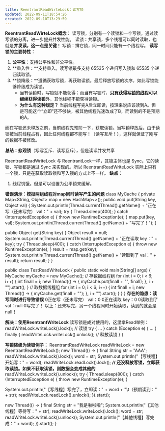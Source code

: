```yaml
---
title: ReentrantReadWirteLock：读写锁
updated: 2022-09-11T18:54:26
created: 2022-09-10T13:29:59
---
```


**ReentrantReadWirteLock概念：**
读写锁，分别有一个读锁和一个写锁。通过读写锁的分离，进一步提升并发性能。
读锁：共享锁，多个线程可以同时读取，也就是**并发读，这一点是关键**！
写锁：排它锁，同一时间只能有一个线程写。
**读写锁的主要特性：**
1.  **公平性**：支持公平性和非公平性。
2.  **重入性：**支持重入。读写锁最多支持 65535 个递归写入锁和 65535 个递归读取锁。
1.  **锁降级：**遵循获取写锁，再获取读锁，最后释放写锁的次序，如此写锁能够降级成为读锁。
    - 当有读锁时，写锁就不能获得；而当有写锁时，**<u>只有获得写锁的线程</u>可以继续获得读锁**外，其他线程不能获得读锁。
    - **为什么有这种规定？**
当前线程写完A后立即读，按理来说应该读到A。但是可能这个“立即”还不够快，被其他线程光速改成了B，而读到的不是预期的A。

而在写锁还未释放之前，当前线程先预防一下，获取读锁。当写锁释放后，由于读锁被当前线程占有，因此任何线程都不能写！（读写互斥！），这样就保证了刚写的数据不被修改。

**总结：悲观锁**（写写互斥、读写互斥），但是读读并发共享

ReentrantReadWriteLock 与 ReentrantLock一样，其锁主体也是 Sync，它的读锁、写锁都是通过 Sync 来实现的。所以 ReentrantReadWriteLock 实际上只有一个锁，只是在获取读取锁和写入锁的方式上不一样。
**缺点：**
1.  线程饥饿。但是可以设置为公平锁来缓解。

**错误演示：模拟两组线程对map同时读写产生的问题**
class MyCache {
private Map\<String, Object\> map = new HashMap\<\>();
public void put(String key, Object val) {
System.out.println(Thread.currentThread().getName() + "正在写（还未写完） val：" + val);
try {
Thread.sleep(400);
} catch (InterruptedException e) {
throw new RuntimeException(e);
}
map.put(key, val);
System.out.println(Thread.currentThread().getName() + "写完了！");
}

public Object get(String key) {
Object result = null;
System.out.println(Thread.currentThread().getName() + "正在读取 key：" + key);
try {
Thread.sleep(400);
} catch (InterruptedException e) {
throw new RuntimeException(e);
}
result = map.get(key);
System.out.println(Thread.currentThread().getName() + "读取到了 val：" + result);
return result;
}
}

public class TestReadWriteLock {
public static void main(String\[\] args) {
MyCache myCache = new MyCache();
// 存数据线程组
for (int i = 0; i \< 6; i++) {
int finalI = i;
new Thread(() -\> {
myCache.put(finalI + "", finalI);
}, i + "").start();
}
// 取数据线程组
for (int i = 0; i \< 6; i++) {
int finalI = i;
new Thread(() -\> {
myCache.get(finalI + "");
}, i + "").start();
}
}
}
**存在的隐患：读写同时进行导致错误**
0正在写（还未写完） val：0
0正在读取 key：0
0读取到了 val：null
0写完了！
以上：还未写完，另一个线程同时开始读取，读到的就会是null！

**解决：使用ReentrantWriteLock**
读写锁是成对使用的，这里拿Read举例：
readWriteLock.writeLock().lock(); // 读锁
try {
…
} catch (Exception e) {
…
} finally {
readWriteLock.writeLock().unlock(); // 释放读锁
}
}

**写锁降级为读锁例子：**
ReentrantReadWriteLock readWriteLock = new ReentrantReadWriteLock();
new Thread(() -\> {
final String str = "AAA";
readWriteLock.writeLock().lock();
word = str;
System.out.println("【写线程】开始写：" + word);
readWriteLock.readLock().lock(); **// 还没释放写锁，立即获取读锁。如果不获取读锁，则数据会变成其他的**
readWriteLock.writeLock().unlock();
try {
Thread.sleep(800);
} catch (InterruptedException e) {
throw new RuntimeException(e);
}

System.out.println("【写线程】写完了，立即读：" + word + "\t（预期读到：" + str);
readWriteLock.readLock().unlock();
}).start();

new Thread(() -\> {
final String str = "我是啦啦啦";
System.out.println("【其他线程】等待写：" + str);
readWriteLock.writeLock().lock();
word = str;
readWriteLock.writeLock().unlock();
System.out.println("【其他线程】写完成：" + word);
}).start();
}

